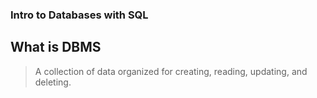 ###  Intro to Databases with SQL 


## What is DBMS
> A collection of data organized for creating, reading, updating, and deleting.